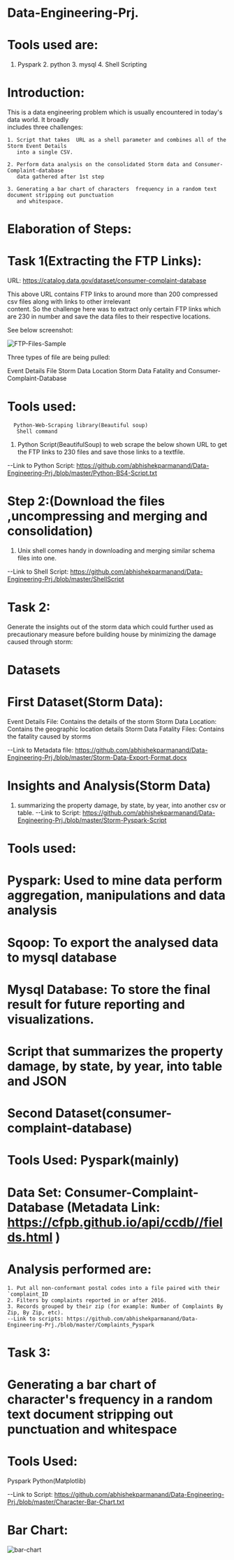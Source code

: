 # Data-Engineering-Prj.

# Tools used are:
  1. Pyspark 2. python 3. mysql 4. Shell Scripting

 # Introduction:
    
   This is a data engineering problem which is usually encountered in today's data world. It broadly      
   includes three challenges:
   
    1. Script that takes  URL as a shell parameter and combines all of the Storm Event Details
       into a single CSV. 

    2. Perform data analysis on the consolidated Storm data and Consumer-Complaint-database
       data gathered after 1st step

    3. Generating a bar chart of characters  frequency in a random text document stripping out punctuation
       and whitespace.

# Elaboration of Steps:

# Task 1(Extracting the FTP Links):
   URL: https://catalog.data.gov/dataset/consumer-complaint-database 

 This above URL contains FTP links to around more than 200 compressed csv files along with links to other irrelevant  
 content.
 So the challenge here was to extract only certain FTP links which are 230 in number and save the data files to their 
 respective locations.
 
 See below screenshot:
 
![FTP-Files-Sample](https://user-images.githubusercontent.com/23733029/30528057-183c0434-9be4-11e7-9737-7b55716be085.png)


Three types of file are being pulled:

Event Details File
Storm Data Location
Storm Data Fatality 
            and
Consumer-Complaint-Database 

   # Tools used:
      Python-Web-Scraping library(Beautiful soup) 
       Shell command
 
1. Python Script(BeautifulSoup) to web scrape the below shown URL to get the FTP links to 230 files
    and save those links to a textfile.
    
 --Link to Python Script:  https://github.com/abhishekparmanand/Data-Engineering-Prj./blob/master/Python-BS4-Script.txt



# Step 2:(Download the files ,uncompressing and merging and consolidation)

   1. Unix shell comes handy in downloading and merging similar schema files into one.
     
  --Link to Shell Script: https://github.com/abhishekparmanand/Data-Engineering-Prj./blob/master/ShellScript

# Task 2:
Generate the insights out of the storm data which could further used as precautionary measure before 
 building house by minimizing the damage caused through storm:
   
# Datasets 

# First Dataset(Storm Data):   
   Event Details File: Contains the details of the storm
   Storm Data Location: Contains the geographic location details
   Storm Data Fatality Files: Contains the fatality caused by storms 
 
 --Link to Metadata file: https://github.com/abhishekparmanand/Data-Engineering-Prj./blob/master/Storm-Data-Export-Format.docx


# Insights and Analysis(Storm Data)
  1. summarizing the property damage, by state, by year, into another csv or table.
--Link to Script: https://github.com/abhishekparmanand/Data-Engineering-Prj./blob/master/Storm-Pyspark-Script
 
# Tools used:

# Pyspark: Used to mine data perform aggregation, manipulations and data analysis
# Sqoop: To export the analysed data to mysql database
# Mysql  Database: To store the final result for future reporting and visualizations.
# Script that summarizes the property damage, by state, by year, into table and JSON




 # Second Dataset(consumer-complaint-database)

   #  Tools Used: Pyspark(mainly)
   
   # Data Set: Consumer-Complaint-Database (Metadata Link: https://cfpb.github.io/api/ccdb//fields.html )
     
  # Analysis performed are:
    1. Put all non-conformant postal codes into a file paired with their `complaint_ID
    2. Filters by complaints reported in or after 2016.
    3. Records grouped by their zip (for example: Number of Complaints By Zip, By Zip, etc).
    --Link to scripts: https://github.com/abhishekparmanand/Data-Engineering-Prj./blob/master/Complaints_Pyspark
  
# Task 3:
# Generating a bar chart of character's frequency in a random text document stripping out punctuation and whitespace

# Tools Used:
   Pyspark
   Python(Matplotlib)

--Link to Script: https://github.com/abhishekparmanand/Data-Engineering-Prj./blob/master/Character-Bar-Chart.txt


# Bar Chart:
![bar-chart](https://user-images.githubusercontent.com/23733029/30528491-5e308204-9be8-11e7-9828-8dccf6634c41.png)






   
